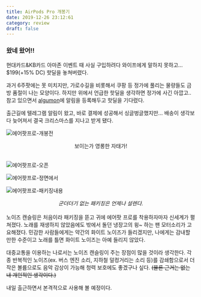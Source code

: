 ```yaml
---
title: AirPods Pro 개봉기
date: 2019-12-26 23:12:61
category: review
draft: false
---
```


### 왔네 왔어!!

현대카드&KB카드 아마존 이벤트 때 사실 구입하려다 와이프에게 말하지 못하고... $199(+15% DC) 핫딜을 놓쳐버렸다.

과거 6주팟에는 못 미치지만, 가로수길을 비롯해서 쿠팡 등 정가에 풀리는 물량들도 금방 품절이 나는 모양이다. 하지만 위에서 언급한 핫딜을 생각하면 정가에 사긴 아깝고.. 참고 있으면서 [algumon](https://algumon.com)에 알림을 등록해두고 핫딜을 기다렸다.

출근길에 텔레그램 알림이 왔고, 바로 결제에 성공해서 싱글벙글했지만...
배송이 생각보다 늦어져서 결국 크리스마스를 지나고 받게 됐다.  

![에어팟프로-개봉전](https://user-images.githubusercontent.com/16912219/71478763-987d9980-2834-11ea-9360-1d4a7f085f09.JPG)
<center>보이는가 영롱한 자태가!</center>
<br>

![에어팟프로-오픈](https://user-images.githubusercontent.com/16912219/71478762-987d9980-2834-11ea-82ba-d21a7287096f.JPG)

![에어팟프로-정면에서](https://user-images.githubusercontent.com/16912219/71478761-987d9980-2834-11ea-963d-afc7d51cd116.JPG)

![에어팟프로-패키징내용](https://user-images.githubusercontent.com/16912219/71478760-97e50300-2834-11ea-9884-82e43d9e007e.JPG)
_<center>군더더기 없는 패키징은 언제나 설렌다.</center>_  
노이즈 캔슬링은 처음이라 패키징을 뜯고 귀에 에어팟 프로를 착용하자마자 신세계가 펼쳐졌다. 노래를 재생하지 않았음에도 밖에서 돌던 냉장고의 윙~ 하는 팬 모터소리가 고요해졌다. 민감한 사람들에게는 약간의 화이트 노이즈가 들리겠지만, 나에게는 감내할 만한 수준이고 노래를 틀면 화이트 노이즈는 아예 들리지 않았다.  

대중교통을 이용하는 나로서는 노이즈 캔슬링이 주는 장점이 많을 것이라 생각한다. 각종 반복적인 노이즈(ex. 버스 엔진 소리, 지하철 덜컹거리는 소리 등)를 감쇄함으로서 더 작은 볼륨으로도 음악 감상이 가능해 청력 보호에도 좋겠구나 싶다. ~~(물론 근거는 없는 내 개인적인 생각이다.)~~

내일 출근하면서 본격적으로 사용해 볼 예정이다.